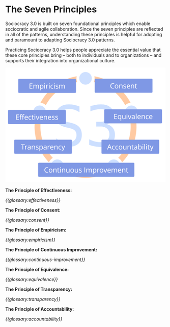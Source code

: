 [:menu-title]: # "Principles"

# The Seven Principles

Sociocracy 3.0 is built on seven foundational principles which enable sociocratic and agile collaboration. Since the seven principles are reflected in all of the patterns, understanding these principles is helpful for adopting and paramount to adapting Sociocracy 3.0 patterns.

Practicing Sociocracy 3.0 helps people appreciate the essential value that these core principles bring – both to individuals and to organizations – and supports their integration into organizational culture.

![The Seven Principles](img/framework/s3-principles-plain.png)

**The Principle of Effectiveness:** 

_{{glossary:effectiveness}}_

**The Principle of Consent:**

_{{glossary:consent}}_

**The Principle of Empiricism:** 

_{{glossary:empiricism}}_

**The Principle of Continuous Improvement:**

_{{glossary:continuous-improvement}}_

**The Principle of Equivalence:**

_{{glossary:equivalence}}_

**The Principle of Transparency:** 

_{{glossary:transparency}}_

**The Principle of Accountability:** 

_{{glossary:accountability}}_
